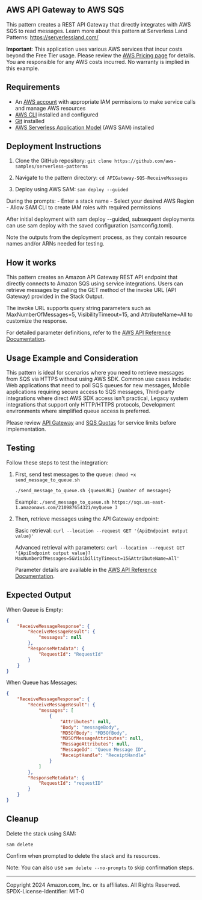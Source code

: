 ## AWS API Gateway to AWS SQS

This pattern creates a REST API Gateway that directly integrates with AWS SQS to read messages.
Learn more about this pattern at Serverless Land Patterns: https://serverlessland.com/

**Important**: This application uses various AWS services that incur costs beyond the Free Tier usage. Please review the [AWS Pricing page](https://aws.amazon.com/pricing/) for details. You are responsible for any AWS costs incurred. No warranty is implied in this example.

## Requirements

- An [AWS account](https://portal.aws.amazon.com/gp/aws/developer/registration/index.html) with appropriate IAM permissions to make service calls and manage AWS resources
- [AWS CLI](https://docs.aws.amazon.com/cli/latest/userguide/install-cliv2.html) installed and configured
- [Git](https://git-scm.com/book/en/v2/Getting-Started-Installing-Git) installed
- [AWS Serverless Application Model](https://docs.aws.amazon.com/serverless-application-model/latest/developerguide/serverless-sam-cli-install.html) (AWS SAM) installed

## Deployment Instructions

1. Clone the GitHub repository:
```git clone https://github.com/aws-samples/serverless-patterns```

2. Navigate to the pattern directory:
```cd APIGateway-SQS-ReceiveMessages```

3. Deploy using AWS SAM:
```sam deploy --guided```

During the prompts:
    - Enter a stack name
    - Select your desired AWS Region
    - Allow SAM CLI to create IAM roles with required permissions

After initial deployment with sam deploy --guided, subsequent deployments can use sam deploy with the saved configuration (samconfig.toml).

Note the outputs from the deployment process, as they contain resource names and/or ARNs needed for testing.

## How it works

This pattern creates an Amazon API Gateway REST API endpoint that directly connects to Amazon SQS using service integrations. Users can retrieve messages by calling the GET method of the invoke URL (API Gateway) provided in the Stack Output.

The invoke URL supports query string parameters such as MaxNumberOfMessages=5, VisibilityTimeout=15, and AttributeName=All to customize the response.

For detailed parameter definitions, refer to the [AWS API Reference Documentation](https://docs.aws.amazon.com/AWSSimpleQueueService/latest/APIReference/API_ReceiveMessage.html).

## Usage Example and Consideration

This pattern is ideal for scenarios where you need to retrieve messages from SQS via HTTPS without using AWS SDK. Common use cases include:
Web applications that need to poll SQS queues for new messages, Mobile applications requiring secure access to SQS messages, Third-party integrations where direct AWS SDK access isn't practical, Legacy system integrations that support only HTTP/HTTPS protocols, Development environments where simplified queue access is preferred.

Please review [API Gateway](https://docs.aws.amazon.com/apigateway/latest/developerguide/limits.html) and [SQS Quotas](https://docs.aws.amazon.com/AWSSimpleQueueService/latest/SQSDeveloperGuide/sqs-quotas.html) for service limits before implementation.

## Testing

Follow these steps to test the integration:

1. First, send test messages to the queue:
    ```chmod +x send_message_to_queue.sh```
   
    ```./send_message_to_queue.sh {queueURL} {number of messages}```

    Example:
    ```./send_message_to_queue.sh https://sqs.us-east-1.amazonaws.com/210987654321/myQueue 3```

2. Then, retrieve messages using the API Gateway endpoint:

    Basic retrieval:
    ```curl --location --request GET '{ApiEndpoint output value}'```

    Advanced retrieval with parameters:
    ```curl --location --request GET '{ApiEndpoint output value}?MaxNumberOfMessages=5&VisibilityTimeout=15&AttributeName=All'```

    Parameter details are available in the [AWS API Reference Documentation](
    https://docs.aws.amazon.com/AWSSimpleQueueService/latest/APIReference/API_ReceiveMessage.html).

## Expected Output

When Queue is Empty:
```json
{
    "ReceiveMessageResponse": {
        "ReceiveMessageResult": {
            "messages": null
        },
        "ResponseMetadata": {
            "RequestId": "RequestId"
        }
    }
}
```

When Queue has Messages:
```json
{
    "ReceiveMessageResponse": {
        "ReceiveMessageResult": {
            "messages": [
                {
                    "Attributes": null,
                    "Body": "messageBody",
                    "MD5OfBody": "MD5OfBody",
                    "MD5OfMessageAttributes": null,
                    "MessageAttributes": null,
                    "MessageId": "Queue Message ID",
                    "ReceiptHandle": "ReceiptHandle"
                }
            ]
        },
        "ResponseMetadata": {
            "RequestId": "requestID"
        }
    }
}
```

## Cleanup

Delete the stack using SAM:
```
sam delete
```

Confirm when prompted to delete the stack and its resources.

Note: You can also use `sam delete --no-prompts` to skip confirmation steps.

---

Copyright 2024 Amazon.com, Inc. or its affiliates. All Rights Reserved.
SPDX-License-Identifier: MIT-0
